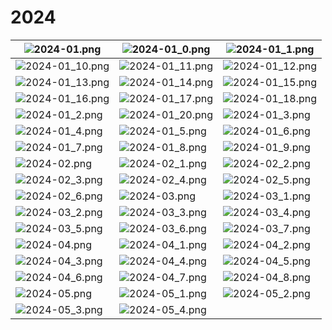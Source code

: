 # 2024

| ![2024-01.png](images/2024-01.png) | ![2024-01_0.png](images/2024-01_0.png) | ![2024-01_1.png](images/2024-01_1.png) | 
|---|---|---|
| ![2024-01_10.png](images/2024-01_10.png) | ![2024-01_11.png](images/2024-01_11.png) | ![2024-01_12.png](images/2024-01_12.png) | 
| ![2024-01_13.png](images/2024-01_13.png) | ![2024-01_14.png](images/2024-01_14.png) | ![2024-01_15.png](images/2024-01_15.png) | 
| ![2024-01_16.png](images/2024-01_16.png) | ![2024-01_17.png](images/2024-01_17.png) | ![2024-01_18.png](images/2024-01_18.png) | 
| ![2024-01_2.png](images/2024-01_2.png) | ![2024-01_20.png](images/2024-01_20.png) | ![2024-01_3.png](images/2024-01_3.png) | 
| ![2024-01_4.png](images/2024-01_4.png) | ![2024-01_5.png](images/2024-01_5.png) | ![2024-01_6.png](images/2024-01_6.png) | 
| ![2024-01_7.png](images/2024-01_7.png) | ![2024-01_8.png](images/2024-01_8.png) | ![2024-01_9.png](images/2024-01_9.png) | 
| ![2024-02.png](images/2024-02.png) | ![2024-02_1.png](images/2024-02_1.png) | ![2024-02_2.png](images/2024-02_2.png) | 
| ![2024-02_3.png](images/2024-02_3.png) | ![2024-02_4.png](images/2024-02_4.png) | ![2024-02_5.png](images/2024-02_5.png) | 
| ![2024-02_6.png](images/2024-02_6.png) | ![2024-03.png](images/2024-03.png) | ![2024-03_1.png](images/2024-03_1.png) | 
| ![2024-03_2.png](images/2024-03_2.png) | ![2024-03_3.png](images/2024-03_3.png) | ![2024-03_4.png](images/2024-03_4.png) | 
| ![2024-03_5.png](images/2024-03_5.png) | ![2024-03_6.png](images/2024-03_6.png) | ![2024-03_7.png](images/2024-03_7.png) | 
| ![2024-04.png](images/2024-04.png) | ![2024-04_1.png](images/2024-04_1.png) | ![2024-04_2.png](images/2024-04_2.png) | 
| ![2024-04_3.png](images/2024-04_3.png) | ![2024-04_4.png](images/2024-04_4.png) | ![2024-04_5.png](images/2024-04_5.png) | 
| ![2024-04_6.png](images/2024-04_6.png) | ![2024-04_7.png](images/2024-04_7.png) | ![2024-04_8.png](images/2024-04_8.png) | 
| ![2024-05.png](images/2024-05.png) | ![2024-05_1.png](images/2024-05_1.png) | ![2024-05_2.png](images/2024-05_2.png) | 
| ![2024-05_3.png](images/2024-05_3.png) | ![2024-05_4.png](images/2024-05_4.png) | 
